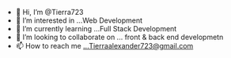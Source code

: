 - 👋 Hi, I’m @Tierra723
- 👀 I’m interested in ...Web Development
- 🌱 I’m currently learning ...Full Stack Development
- 💞️ I’m looking to collaborate on ... front & back end developmetn
- 📫 How to reach me ...Tierraalexander723@gmail.com 

<!---
Tierra723/Tierra723 is a ✨ special ✨ repository because its `README.md` (this file) appears on your GitHub profile.
You can click the Preview link to take a look at your changes.
--->
